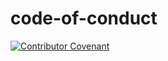 # code-of-conduct

[![Contributor Covenant](https://img.shields.io/badge/Contributor%20Covenant-2.1-4baaaa.svg)](CODE_OF_CONDUCT.md) 
